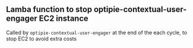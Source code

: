 ## Lamba function to stop optipie-contextual-user-engager EC2 instance
Called by `optipie-contextual-user-engager` at the end of the each cycle, to stop EC2 to avoid extra costs 
